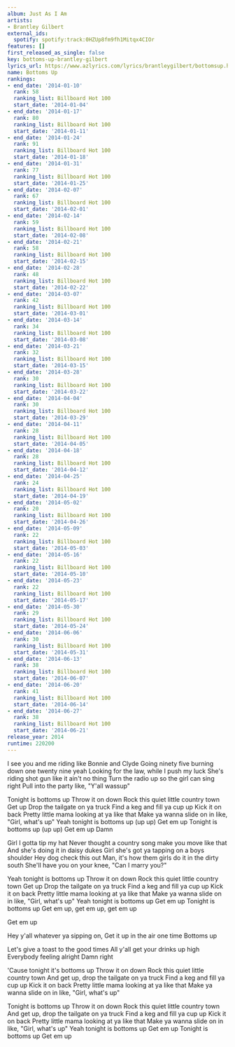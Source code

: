 ```yaml
---
album: Just As I Am
artists:
- Brantley Gilbert
external_ids:
  spotify: spotify:track:0HZUp8fm9fh1Mitqx4CIOr
features: []
first_released_as_single: false
key: bottoms-up-brantley-gilbert
lyrics_url: https://www.azlyrics.com/lyrics/brantleygilbert/bottomsup.html
name: Bottoms Up
rankings:
- end_date: '2014-01-10'
  rank: 58
  ranking_list: Billboard Hot 100
  start_date: '2014-01-04'
- end_date: '2014-01-17'
  rank: 80
  ranking_list: Billboard Hot 100
  start_date: '2014-01-11'
- end_date: '2014-01-24'
  rank: 91
  ranking_list: Billboard Hot 100
  start_date: '2014-01-18'
- end_date: '2014-01-31'
  rank: 77
  ranking_list: Billboard Hot 100
  start_date: '2014-01-25'
- end_date: '2014-02-07'
  rank: 67
  ranking_list: Billboard Hot 100
  start_date: '2014-02-01'
- end_date: '2014-02-14'
  rank: 59
  ranking_list: Billboard Hot 100
  start_date: '2014-02-08'
- end_date: '2014-02-21'
  rank: 58
  ranking_list: Billboard Hot 100
  start_date: '2014-02-15'
- end_date: '2014-02-28'
  rank: 48
  ranking_list: Billboard Hot 100
  start_date: '2014-02-22'
- end_date: '2014-03-07'
  rank: 42
  ranking_list: Billboard Hot 100
  start_date: '2014-03-01'
- end_date: '2014-03-14'
  rank: 34
  ranking_list: Billboard Hot 100
  start_date: '2014-03-08'
- end_date: '2014-03-21'
  rank: 32
  ranking_list: Billboard Hot 100
  start_date: '2014-03-15'
- end_date: '2014-03-28'
  rank: 30
  ranking_list: Billboard Hot 100
  start_date: '2014-03-22'
- end_date: '2014-04-04'
  rank: 30
  ranking_list: Billboard Hot 100
  start_date: '2014-03-29'
- end_date: '2014-04-11'
  rank: 28
  ranking_list: Billboard Hot 100
  start_date: '2014-04-05'
- end_date: '2014-04-18'
  rank: 28
  ranking_list: Billboard Hot 100
  start_date: '2014-04-12'
- end_date: '2014-04-25'
  rank: 24
  ranking_list: Billboard Hot 100
  start_date: '2014-04-19'
- end_date: '2014-05-02'
  rank: 20
  ranking_list: Billboard Hot 100
  start_date: '2014-04-26'
- end_date: '2014-05-09'
  rank: 22
  ranking_list: Billboard Hot 100
  start_date: '2014-05-03'
- end_date: '2014-05-16'
  rank: 22
  ranking_list: Billboard Hot 100
  start_date: '2014-05-10'
- end_date: '2014-05-23'
  rank: 22
  ranking_list: Billboard Hot 100
  start_date: '2014-05-17'
- end_date: '2014-05-30'
  rank: 29
  ranking_list: Billboard Hot 100
  start_date: '2014-05-24'
- end_date: '2014-06-06'
  rank: 30
  ranking_list: Billboard Hot 100
  start_date: '2014-05-31'
- end_date: '2014-06-13'
  rank: 38
  ranking_list: Billboard Hot 100
  start_date: '2014-06-07'
- end_date: '2014-06-20'
  rank: 41
  ranking_list: Billboard Hot 100
  start_date: '2014-06-14'
- end_date: '2014-06-27'
  rank: 38
  ranking_list: Billboard Hot 100
  start_date: '2014-06-21'
release_year: 2014
runtime: 220200
---
```

I see you and me riding like Bonnie and Clyde
Going ninety five burning down one twenty nine yeah
Looking for the law, while I push my luck
She's riding shot gun like it ain't no thing
Turn the radio up so the girl can sing right
Pull into the party like, "Y'all wassup"

Tonight is bottoms up
Throw it on down
Rock this quiet little country town
Get up
Drop the tailgate on ya truck
Find a keg and fill ya cup up
Kick it on back
Pretty little mama looking at ya like that
Make ya wanna slide on in like, "Girl, what's up"
Yeah tonight is bottoms up (up up)
Get em up
Tonight is bottoms up (up up)
Get em up
Damn

Girl I gotta tip my hat
Never thought a country song make you move like that
And she's doing it in daisy dukes
Girl she's got ya tapping on a boys shoulder
Hey dog check this out
Man, it's how them girls do it in the dirty south
She'll have you on your knee, "Can I marry you?"

Yeah tonight is bottoms up
Throw it on down
Rock this quiet little country town
Get up
Drop the tailgate on ya truck
Find a keg and fill ya cup up
Kick it on back
Pretty little mama looking at ya like that
Make ya wanna slide on in like, "Girl, what's up"
Yeah tonight is bottoms up
Get em up
Tonight is bottoms up
Get em up, get em up, get em up

Get em up

Hey y'all whatever ya sipping on,
Get it up in the air one time
Bottoms up

Let's give a toast to the good times
All y'all get your drinks up high
Everybody feeling alright
Damn right

'Cause tonight it's bottoms up
Throw it on down
Rock this quiet little country town
And get up, drop the tailgate on ya truck
Find a keg and fill ya cup up
Kick it on back
Pretty little mama looking at ya like that
Make ya wanna slide on in like, "Girl, what's up"

Tonight is bottoms up
Throw it on down
Rock this quiet little country town
And get up, drop the tailgate on ya truck
Find a keg and fill ya cup up
Kick it on back
Pretty little mama looking at ya like that
Make ya wanna slide on in like, "Girl, what's up"
Yeah tonight is bottoms up
Get em up
Tonight is bottoms up
Get em up
